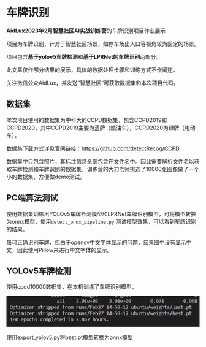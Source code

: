 # 车牌识别

**AidLux2023年2月智慧社区AI实战训练营**的车牌识别项目作业展示

项目为车牌识别，针对于智慧社区场景，如停车场出入口等视角较为固定的场景。

项目包含**基于yolov5车牌检测**和**基于LPRNet的车牌识别**两部分。

此文章仅作部分结果的展示，具体的数据处理步骤和训练方式不作阐述。

关注微信公众AidLux，并发送”智慧社区“可获取数据集和本次项目代码。

## 数据集

本次项目使用的数据集为中科大的CCPD数据集，包含CCPD2019和CCPD2020，其中CCPD2019主要为蓝牌（燃油车），CCPD2020为绿牌（电动车）。         

数据集下载方式详见官网链接：https://github.com/detectRecog/CCPD  

数据集中只包含照片，其标注信息全部包含在文件名中。因此需要解析文件名以获取车牌检测和车牌识别的数据集，训练营的大刀老师挑选了10000张图像做了一个小的数据集，方便做demo测试。



## PC端算法测试

使用数据集训练出YOLOv5车牌检测模型和LPRNet车牌识别模型，可将模型转换为onnx模型，使用`detect_onnx_pipeline.py` 测试模型效果，可以看到车牌识别的结果，



虽可正确识别车牌，但由于opencv中文字体显示的问题，结果图中没有显示中文，因此使用Pillow来进行中文字体的显示。







## YOLOv5车牌检测

使用cpdd10000数据集，在本机训练了车牌识别模型，

![pic1](./src/pic1.png)

使用export_yolov5.py将best.pt模型转换为onnx模型